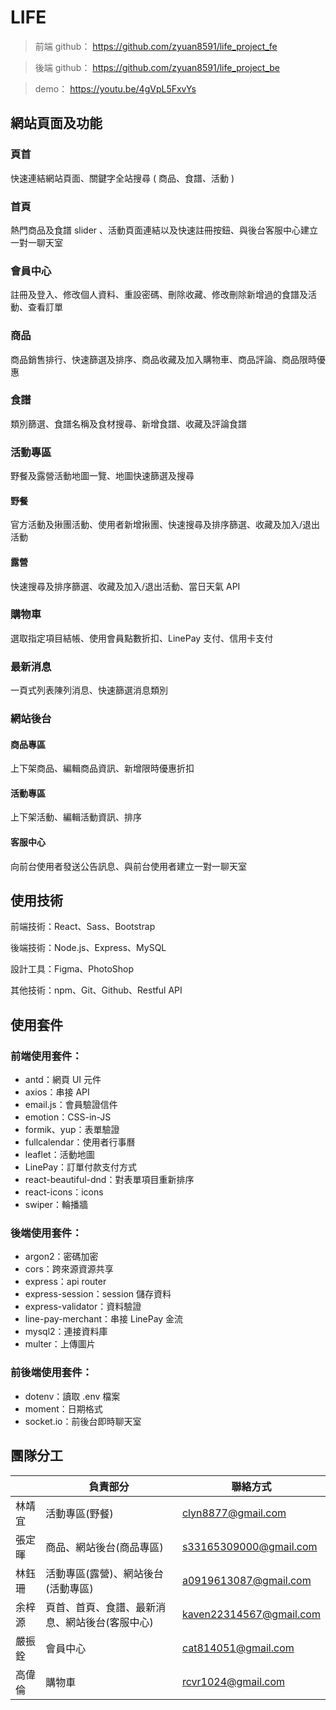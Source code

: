 # LIFE

> 前端 github： https://github.com/zyuan8591/life_project_fe

> 後端 github： https://github.com/zyuan8591/life_project_be

> demo： https://youtu.be/4gVpL5FxvYs

## 網站頁面及功能

### 頁首

快速連結網站頁面、關鍵字全站搜尋 ( 商品、食譜、活動 )

### 首頁

熱門商品及食譜 slider 、活動頁面連結以及快速註冊按鈕、與後台客服中心建立一對一聊天室

### 會員中心

註冊及登入、修改個人資料、重設密碼、刪除收藏、修改刪除新增過的食譜及活動、查看訂單

### 商品

商品銷售排行、快速篩選及排序、商品收藏及加入購物車、商品評論、商品限時優惠

### 食譜

類別篩選、食譜名稱及食材搜尋、新增食譜、收藏及評論食譜

### 活動專區

野餐及露營活動地圖一覽、地圖快速篩選及搜尋

#### 野餐

官方活動及揪團活動、使用者新增揪團、快速搜尋及排序篩選、收藏及加入/退出活動

#### 露營

快速搜尋及排序篩選、收藏及加入/退出活動、當日天氣 API

### 購物車

選取指定項目結帳、使用會員點數折扣、LinePay 支付、信用卡支付

### 最新消息

一頁式列表陳列消息、快速篩選消息類別

### 網站後台

#### 商品專區

上下架商品、編輯商品資訊、新增限時優惠折扣

#### 活動專區

上下架活動、編輯活動資訊、排序

#### 客服中心

向前台使用者發送公告訊息、與前台使用者建立一對一聊天室

## 使用技術

前端技術：React、Sass、Bootstrap

後端技術：Node.js、Express、MySQL

設計工具：Figma、PhotoShop

其他技術：npm、Git、Github、Restful API

## 使用套件

### 前端使用套件：

- antd：網頁 UI 元件
- axios：串接 API
- email.js：會員驗證信件
- emotion：CSS-in-JS
- formik、yup：表單驗證
- fullcalendar：使用者行事曆
- leaflet：活動地圖
- LinePay：訂單付款支付方式
- react-beautiful-dnd：對表單項目重新排序
- react-icons：icons
- swiper：輪播牆

### 後端使用套件：

- argon2：密碼加密
- cors：跨來源資源共享
- express：api router
- express-session：session 儲存資料
- express-validator：資料驗證
- line-pay-merchant：串接 LinePay 金流
- mysql2：連接資料庫
- multer：上傳圖片

### 前後端使用套件：

- dotenv：讀取 .env 檔案
- moment：日期格式
- socket.io：前後台即時聊天室

## 團隊分工

|       |  負責部分 |  聯絡方式  |
|-------|----------|----------|
| 林靖宜 | 活動專區(野餐) | clyn8877@gmail.com |
| 張定暉 | 商品、網站後台(商品專區) | s33165309000@gmail.com |
| 林鈺珊 | 活動專區(露營)、網站後台(活動專區) | a0919613087@gmail.com |
| 余梓源 | 頁首、首頁、食譜、最新消息、網站後台(客服中心) | kaven22314567@gmail.com |
| 嚴振銓 | 會員中心 | cat814051@gmail.com |
| 高偉倫 | 購物車 | rcvr1024@gmail.com |
